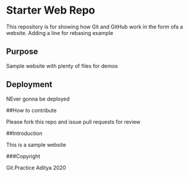 # Starter Web Repo

This repository is for showing how Git and GitHub work
in the form ofa a website. Adding a line for rebasing example 

## Purpose

Sample website with plenty of files for demos

## Deployment
NEver gonna be deployed 

##How to contribute 

Please fork this repo and issue pull requests for review

##Introduction 

This is a sample website

###Copyright 

Git.Practice Aditya 2020